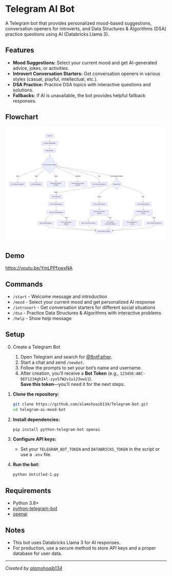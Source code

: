 # Telegram AI Bot

A Telegram bot that provides personalized mood-based suggestions, conversation openers for introverts, and Data Structures & Algorithms (DSA) practice questions using AI (Databricks Llama 3).

## Features

- **Mood Suggestions:** Select your current mood and get AI-generated advice, jokes, or activities.
- **Introvert Conversation Starters:** Get conversation openers in various styles (casual, playful, intellectual, etc.).
- **DSA Practice:** Practice DSA topics with interactive questions and solutions.
- **Fallbacks:** If AI is unavailable, the bot provides helpful fallback responses.

## Flowchart

![Bot Flowchart](FlowChart.png)

## Demo
https://youtu.be/YmLPPfxwxNA

## Commands

- `/start` - Welcome message and introduction
- `/mood` - Select your current mood and get personalized AI response
- `/introvert` - Get conversation starters for different social situations
- `/dsa` - Practice Data Structures & Algorithms with interactive problems
- `/help` - Show help message

## Setup

0. Create a Telegram Bot

   1. Open Telegram and search for [@BotFather](https://t.me/botfather).
   2. Start a chat and send `/newbot`.
   3. Follow the prompts to set your bot’s name and username.
   4. After creation, you’ll receive a **Bot Token** (e.g., `123456:ABC-DEF1234ghIkl-zyx57W2v1u123ew11`).  
      **Save this token**—you’ll need it for the next steps.

1. **Clone the repository:**
   ```sh
   git clone https://github.com/alamshoaib134/Telegram-bot.git
   cd telegram-ai-mood-bot
   ```

2. **Install dependencies:**
   ```sh
   pip install python-telegram-bot openai
   ```

3. **Configure API keys:**
   - Set your `TELEGRAM_BOT_TOKEN` and `DATABRICKS_TOKEN` in the script or use a `.env` file.

4. **Run the bot:**
   ```sh
   python Untitled-1.py
   ```

## Requirements

- Python 3.8+
- [python-telegram-bot](https://python-telegram-bot.org/)
- [openai](https://pypi.org/project/openai/)

## Notes

- This bot uses Databricks Llama 3 for AI responses.
- For production, use a secure method to store API keys and a proper database for user data.

---

*Created by [alamshoaib134](https://github.com/alamshoaib134)*
